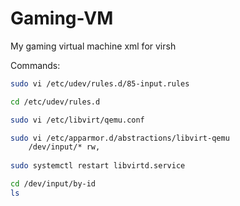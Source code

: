 # Gaming-VM

My gaming virtual machine xml for virsh

Commands:
```Bash
sudo vi /etc/udev/rules.d/85-input.rules

cd /etc/udev/rules.d

sudo vi /etc/libvirt/qemu.conf

sudo vi /etc/apparmor.d/abstractions/libvirt-qemu
	/dev/input/* rw,
  
sudo systemctl restart libvirtd.service

cd /dev/input/by-id
ls
 ```

